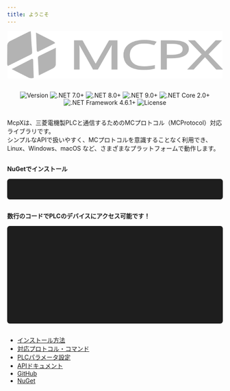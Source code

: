 ```yaml
---
title: ようこそ
---
```


<script src="https://cdn.jsdelivr.net/npm/typeit@8.7.1/dist/index.umd.js"></script>
<link href="https://cdn.jsdelivr.net/npm/prismjs@1.29.0/themes/prism-tomorrow.min.css" rel="stylesheet" />
<script src="https://cdn.jsdelivr.net/npm/prismjs@1.29.0/prism.min.js"></script>
<script src="https://cdn.jsdelivr.net/npm/prismjs@1.29.0/components/prism-csharp.min.js"></script>

<style>
  .half-width {
    width: 50%;
    background: #1e1e1e;
    color: #dcdcdc;
    padding: 1em;
    border-radius: 6px;
    overflow-x: auto;
  }
  .affix {
    display: none !important;
  }
</style>

<script>
window.addEventListener('DOMContentLoaded', () => {
  new TypeIt("#typing-box1", {
    speed: 15,
    waitUntilVisible: true,
    lifeLike: true,
    cursor: false,
    afterComplete: () => {
      Prism.highlightElement(document.getElementById("typing-box1"));
    }
  })
  .type("dotnet add package McpX")
  .go();
});

window.addEventListener('DOMContentLoaded', () => {
  new TypeIt("#typing-box2", {
    speed: 15,
    waitUntilVisible: true,
    lifeLike: true,
    cursor: false,
    afterComplete: () => {
      Prism.highlightElement(document.getElementById("typing-box2"));
    }
  })
  .type("using McpXLib;\n")
  .type("using McpXLib.Enums;\n\n")
  .type('using (var mcpx = new McpX("192.168.12.88", 10000)){\n')
  .type('   mcpx.Write<short>(Prefix.D, "0", 1234);\n')
  .type('   var value = mcpx.Read<short>(Prefix.D, "0");\n')
  .type('}')
  .go();
});
</script>

<div style="text-align: center;">
  <img src="images/logo.svg" alt="logo" />
</div>

<div style="max-width: 800px; margin: 0 auto; text-align: center;">
  <div style="margin: 2em auto 1em auto;">
    <img alt="Version" src="https://img.shields.io/badge/version-0.5.2-blue" />
    <img alt=".NET 7.0+" src="https://img.shields.io/badge/.NET-7.0+-blueviolet" />
    <img alt=".NET 8.0+" src="https://img.shields.io/badge/.NET-8.0+-purple" />
    <img alt=".NET 9.0+" src="https://img.shields.io/badge/.NET-9.0+-indigo" />
    <img alt=".NET Core 2.0+" src="https://img.shields.io/badge/.NET_Core-2.0+-darkgreen" />
    <img alt=".NET Framework 4.6.1+" src="https://img.shields.io/badge/.NET_Framework-4.6.1+-teal?logo=windows" />
    <img alt="License" src="https://img.shields.io/badge/license-MIT-brightgreen.svg" />
  </div>
  <div style="text-align: left;">
    <p style="margin: 2em 0 1em 0;">
      McpXは、三菱電機製PLCと通信するためのMCプロトコル（MCProtocol）対応ライブラリです。<br>
      シンプルなAPIで扱いやすく、MCプロトコルを意識することなく利用でき、Linux、Windows、macOS など、さまざまなプラットフォームで動作します。
    </p>
    <p style="margin: 2em 0 1em 0;">
      <strong>NuGetでインストール</strong>
    </p>
  </div>

  <pre id="typing-box1" class="language-shell"
    style="max-width: 800px; min-height:20px; margin: 1em auto; background:#1e1e1e; color:#dcdcdc; padding:1em; border-radius:6px;">
  </pre>
  
  <div style="text-align: left;">
    <p style="margin: 2em 0 1em 0;">
      <strong>数行のコードでPLCのデバイスにアクセス可能です！</strong>
    </p>
  </div>

  <pre id="typing-box2" class="language-csharp"
    style="max-width: 800px; min-height:200px; margin: 1em auto; background:#1e1e1e; color:#dcdcdc; padding:1em; border-radius:6px;">
  </pre>

  <div style="margin: 2em auto; text-align: left;">
    <ul>
      <li><a href="docs/introduction.html">インストール方法</a></li>
      <li><a href="docs/supported_protocols_and_commands.html">対応プロトコル・コマンド</a></li>
      <li><a href="docs/plc_parameter_setting.html">PLCパラメータ設定</a></li>
      <li><a href="api/McpXLib.McpX.html">APIドキュメント</a></li>
      <li><a href="https://github.com/YudaiKitamura/McpX">GitHub</a></li>
      <li><a href="https://www.nuget.org/packages/McpX/">NuGet</a></li>
    </ul>
  </div>
</div>
